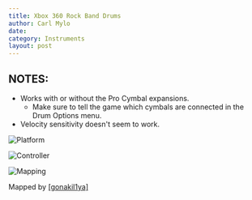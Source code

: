 ```yaml
---
title: Xbox 360 Rock Band Drums
author: Carl Mylo
date: 
category: Instruments
layout: post
---
```


## NOTES:


* Works with or without the Pro Cymbal expansions.
	* Make sure to tell the game which cymbals are connected in the Drum Options menu.
* Velocity sensitivity doesn't seem to work.

![Platform](https://raw.githubusercontent.com/hmxmilohax/rb3-pc/TheGreatSplit/assets/images/instruments/wii.png "Platform") 

![Controller](https://raw.githubusercontent.com/hmxmilohax/rb3-pc/TheGreatSplit/assets/images/instruments/rbdrmscontroller.png "Controller") 

![Mapping](https://raw.githubusercontent.com/hmxmilohax/rb3-pc/TheGreatSplit/assets/images/instruments/360mpamapping.png "Mapping") 


Mapped by [[gonakil1ya]](https://linktr.ee/Gonakil1ya)